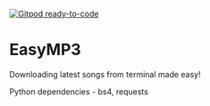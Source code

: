 [![Gitpod ready-to-code](https://img.shields.io/badge/Gitpod-ready--to--code-blue?logo=gitpod)](https://gitpod.io/#https://github.com/amulyagaur/EasyMP3)

# EasyMP3
Downloading latest songs from terminal made easy!

Python dependencies - bs4, requests
